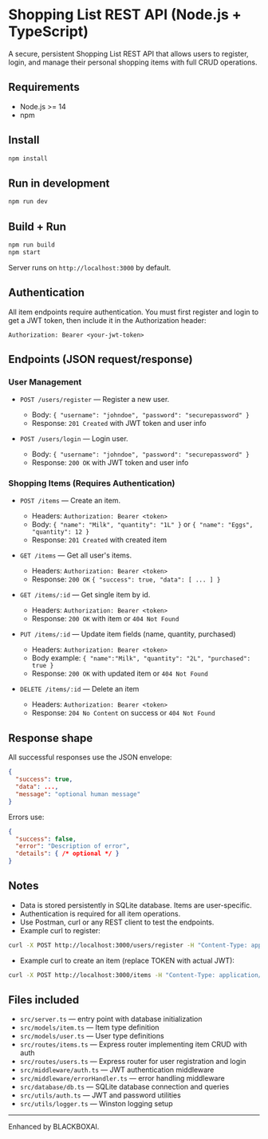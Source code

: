 # Shopping List REST API (Node.js + TypeScript)

A secure, persistent Shopping List REST API that allows users to register, login, and manage their personal shopping items with full CRUD operations.

## Requirements
- Node.js >= 14
- npm

## Install
```bash
npm install
```

## Run in development
```bash
npm run dev
```

## Build + Run
```bash
npm run build
npm start
```

Server runs on `http://localhost:3000` by default.

## Authentication
All item endpoints require authentication. You must first register and login to get a JWT token, then include it in the Authorization header:
```
Authorization: Bearer <your-jwt-token>
```

## Endpoints (JSON request/response)

### User Management
- `POST /users/register` — Register a new user.
  - Body: `{ "username": "johndoe", "password": "securepassword" }`
  - Response: `201 Created` with JWT token and user info

- `POST /users/login` — Login user.
  - Body: `{ "username": "johndoe", "password": "securepassword" }`
  - Response: `200 OK` with JWT token and user info

### Shopping Items (Requires Authentication)
- `POST /items` — Create an item.
  - Headers: `Authorization: Bearer <token>`
  - Body: `{ "name": "Milk", "quantity": "1L" }` or `{ "name": "Eggs", "quantity": 12 }`
  - Response: `201 Created` with created item

- `GET /items` — Get all user's items.
  - Headers: `Authorization: Bearer <token>`
  - Response: `200 OK` `{ "success": true, "data": [ ... ] }`

- `GET /items/:id` — Get single item by id.
  - Headers: `Authorization: Bearer <token>`
  - Response: `200 OK` with item or `404 Not Found`

- `PUT /items/:id` — Update item fields (name, quantity, purchased)
  - Headers: `Authorization: Bearer <token>`
  - Body example: `{ "name":"Milk", "quantity": "2L", "purchased": true }`
  - Response: `200 OK` with updated item or `404 Not Found`

- `DELETE /items/:id` — Delete an item
  - Headers: `Authorization: Bearer <token>`
  - Response: `204 No Content` on success or `404 Not Found`

## Response shape
All successful responses use the JSON envelope:
```json
{
  "success": true,
  "data": ...,
  "message": "optional human message"
}
```

Errors use:
```json
{
  "success": false,
  "error": "Description of error",
  "details": { /* optional */ }
}
```

## Notes
- Data is stored persistently in SQLite database. Items are user-specific.
- Authentication is required for all item operations.
- Use Postman, curl or any REST client to test the endpoints.
- Example curl to register:
```bash
curl -X POST http://localhost:3000/users/register -H "Content-Type: application/json" -d '{ "username":"johndoe", "password":"securepassword" }'
```
- Example curl to create an item (replace TOKEN with actual JWT):
```bash
curl -X POST http://localhost:3000/items -H "Content-Type: application/json" -H "Authorization: Bearer TOKEN" -d '{ "name":"Bread", "quantity":"1 loaf" }'
```

## Files included
- `src/server.ts` — entry point with database initialization
- `src/models/item.ts` — Item type definition
- `src/models/user.ts` — User type definitions
- `src/routes/items.ts` — Express router implementing item CRUD with auth
- `src/routes/users.ts` — Express router for user registration and login
- `src/middleware/auth.ts` — JWT authentication middleware
- `src/middleware/errorHandler.ts` — error handling middleware
- `src/database/db.ts` — SQLite database connection and queries
- `src/utils/auth.ts` — JWT and password utilities
- `src/utils/logger.ts` — Winston logging setup

---
Enhanced by BLACKBOXAI.
#
